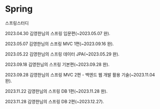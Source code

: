 # Spring
스프링스터디

2023.04.30 김영한님의 스프링 입문편(~2023.05.07 완).

2023.05.07 김영한님의 스프링 MVC 1편(~2023.09.16 완).

2023.05.22 김영한님의 스프링 데이터 JPA(~2023.05.29 완).

2023.09.18 김영한님의 스프링 기본편(~2023.09.28 완).

2023.09.28 김영한님의 스프링 MVC 2편 - 백엔드 웹 개발 활용 기술(~2023.11.04 완).

2023.11.22 김영한님의 스프링 DB 1편(~2023.11.28 완).

2023.11.28 김영한님의 스프링 DB 2편(~2023.12.27).
